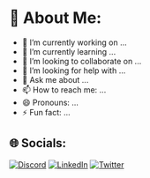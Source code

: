 # 💫 About Me:
<!--
**Honestjacobi28/Honestjacobi28** is a ✨ _special_ ✨ repository because its `README.md` (this file) appears on your GitHub profile.

Here are some ideas to get you started: -->

- 🔭 I’m currently working on ...
- 🌱 I’m currently learning ...
- 👯 I’m looking to collaborate on ...
- 🤔 I’m looking for help with ...
- 💬 Ask me about ...
- 📫 How to reach me: ...
- 😄 Pronouns: ...
- ⚡ Fun fact: ...

## 🌐 Socials:
[![Discord](https://img.shields.io/badge/Discord-%237289DA.svg?logo=discord&logoColor=white)](https://discord.gg/VA77chuz)  [![LinkedIn](https://img.shields.io/badge/LinkedIn-%230077B5.svg?logo=linkedin&logoColor=white)](https://www.linkedin.com/in/jean-fabrice-ouffoue-21685b21a/) 
[![Twitter](https://img.shields.io/badge/Twitter-%230077B5.svg?logo=X&logoColor=white)](https://twitter.com/FOuffoue)
